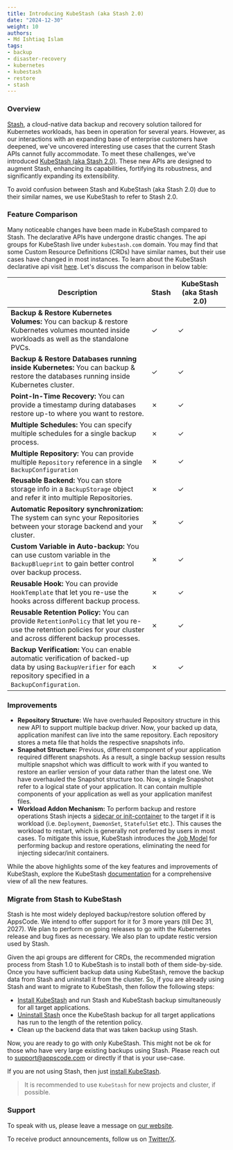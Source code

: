 ```yaml
---
title: Introducing KubeStash (aka Stash 2.0)
date: "2024-12-30"
weight: 10
authors:
- Md Ishtiaq Islam
tags:
- backup
- disaster-recovery
- kubernetes
- kubestash
- restore
- stash
---
```


### Overview

[Stash](https://stash.run/), a cloud-native data backup and recovery solution tailored for Kubernetes workloads, has been in operation for several years. However, as our interactions with an expanding base of 
enterprise customers have deepened, we've uncovered interesting use cases that the current Stash APIs cannot fully accommodate. To meet these challenges, we've introduced [KubeStash (aka Stash 2.0)](https://kubestash.com/). These 
new APIs are designed to augment Stash, enhancing its capabilities, fortifying its robustness, and significantly expanding its extensibility.

To avoid confusion between Stash and KubeStash (aka Stash 2.0) due to their similar names, we use KubeStash to refer to Stash 2.0.

### Feature Comparison

Many noticeable changes have been made in KubeStash compared to Stash. The declarative APIs have undergone drastic changes. The api groups for KubeStash live under `kubestash.com` domain. You may find that some Custom Resource Definitions (CRDs) have similar names, but their use cases have changed in most instances. To learn about the KubeStash declarative api visit [here](https://kubestash.com/docs/latest/concepts/#declarative-api). Let's discuss the comparison in below table:

| Description                                                                                                                                                          | Stash    | KubeStash (aka Stash 2.0) |
|----------------------------------------------------------------------------------------------------------------------------------------------------------------------|----------|---------------------------|
| **Backup & Restore Kubernetes Volumes:** You can backup & restore Kubernetes volumes mounted inside workloads as well as the standalone PVCs.                        | &#10003; | &#10003;                  |
| **Backup & Restore Databases running inside Kubernetes:** You can backup & restore the databases running inside Kubernetes cluster.                                  | &#10003; | &#10003;                  |
| **Point-In-Time Recovery:** You can provide a timestamp during databases restore up-to where you want to restore.                                                    | &#10007; | &#10003;                  |
| **Multiple Schedules:** You can specify multiple schedules for a single backup process.                                                                              | &#10007; | &#10003;                  |
| **Multiple Repository:** You can provide multiple `Repository` reference in a single `BackupConfiguration`                                                           | &#10007; | &#10003;                  |
| **Reusable Backend:** You can store storage info in a `BackupStorage` object and refer it into multiple Repositories.                                                | &#10007; | &#10003;                  |
| **Automatic Repository synchronization:** The system can sync your Repositories between your storage backend and your cluster.                                       | &#10007; | &#10003;                  |
| **Custom Variable in Auto-backup:** You can use custom variable in the `BackupBlueprint` to gain better control over backup process.                                 | &#10007; | &#10003;                  |
| **Reusable Hook:** You can provide `HookTemplate` that let you re-use the hooks across different backup process.                                                     | &#10007; | &#10003;                  |
| **Reusable Retention Policy:** You can provide `RetentionPolicy` that let you re-use the retention policies for your cluster and across different backup processes.  | &#10007; | &#10003;                  |
| **Backup Verification:** You can enable automatic verification of backed-up data by using `BackupVerifier` for each repository specified in a `BackupConfiguration`. | &#10007; | &#10003;                  |

### Improvements

- **Repository Structure:** We have overhauled Repository structure in this new API to support multiple backup driver. Now, your backed up data, application manifest can live into the same repository. Each repository stores a meta file that holds the respective snapshots info.
- **Snapshot Structure:** Previous, different component of your application required different snapshots. As a result, a single backup session results multiple snapshot which was difficult to work with if you wanted to restore an earlier version of your data rather than the latest one. We have overhauled the Snapshot structure too. Now, a single Snapshot refer to a logical state of your application. It can contain multiple components of your application as well as your application manifest files.
- **Workload Addon Mechanism:** To perform backup and restore operations Stash injects a [sidecar or init-container](https://stash.run/docs/v2024.4.8/guides/workloads/overview/) to the target if it is workload (i.e. `Deployment`, `DaemonSet`, `StatefulSet` etc.). This causes the workload to restart, which is generally not preferred by users in most cases. To mitigate this issue, KubeStash introduces the [Job Model](https://kubestash.com/docs/v2024.3.16/guides/workloads/overview/) for performing backup and restore operations, eliminating the need for injecting sidecar/init containers. 

While the above highlights some of the key features and improvements of KubeStash, explore the KubeStash [documentation](https://kubestash.com/docs/v2024.3.16/welcome/) for a comprehensive view of all the new features.

### Migrate from Stash to KubeStash

Stash is hte most widely deployed backup/restore solution offered by AppsCode. We intend to offer support for it for 3 more years (till Dec 31, 2027). We plan to perform on going releases to go with the Kubernetes release and bug fixes as necessary. We also plan to update restic version used by Stash.

Given the api groups are different for CRDs, the recommended migration process from Stash 1.0 to KubeStash is to install both of them side-by-side. Once you have sufficient backup data using KubeStash, remove the backup data from Stash and uninstall it from the cluster. So, if you are already using Stash and want to migrate to KubeStash, then follow the following steps:

- [Install KubeStash](https://kubestash.com/docs/latest/setup/install/kubestash/) and run Stash and KubeStash backup simultaneously for all target applications.
- [Uninstall Stash](https://stash.run/docs/latest/setup/uninstall/stash/) once the KubeStash backup for all target applications has run to the length of the retention policy.
- Clean up the backend data that was taken backup using Stash.

Now, you are ready to go with only KubeStash. This might not be ok for those who have very large existing backups using Stash. Please reach out to support@appscode.com or directly if that is your use-case.

If you are not using Stash, then just [install KubeStash](https://kubestash.com/docs/latest/setup/install/kubestash/).

> It is recommended to use `KubeStash` for new projects and cluster, if possible.

### Support

To speak with us, please leave a message on [our website](https://appscode.com/contact/).

To receive product announcements, follow us on [Twitter/X](https://twitter.com/KubeStash).
